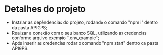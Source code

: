 # Detalhes do projeto
   
 - Instalar as depêndencias do projeto, rodando o comando "npm i" dentro da pasta APIGPS;
 - Realizar a conexão com o seu banco SQL, utilizando as credencias conforme arquivo exemplo ".env_example";
 - Após inserir as credencias rodar o comando "npm start" dentro da pasta APIGPS.

 


 